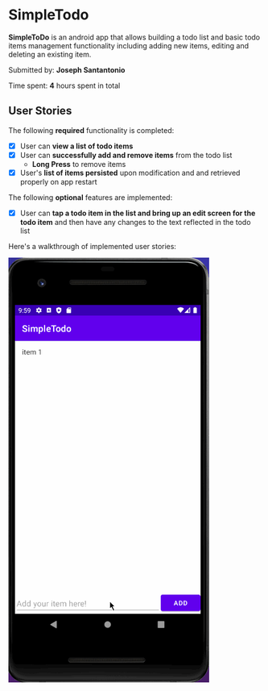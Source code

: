 # SimpleTodo

**SimpleToDo** is an android app that allows building a todo list and basic todo items management functionality including adding new items, editing and deleting an existing item.

Submitted by: **Joseph Santantonio**

Time spent: **4** hours spent in total

## User Stories

The following **required** functionality is completed:

* [x] User can **view a list of todo items**
* [x] User can **successfully add and remove items** from the todo list
  - **Long Press** to remove items
* [x] User's **list of items persisted** upon modification and and retrieved properly on app restart

The following **optional** features are implemented:

* [x] User can **tap a todo item in the list and bring up an edit screen for the todo item** and then have any changes to the text reflected in the todo list

Here's a walkthrough of implemented user stories:

<img src='walkthrough.gif' title='Video Walkthrough' width='' alt='Video Walkthrough' />
